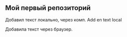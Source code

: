 ## Мой первый репозиторий

Добавил текст локально, через комп. Add en text local

Добавила текст через браузер.
